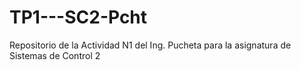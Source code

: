 # TP1---SC2-Pcht
Repositorio de la Actividad N1 del Ing. Pucheta para la asignatura de Sistemas de Control 2

